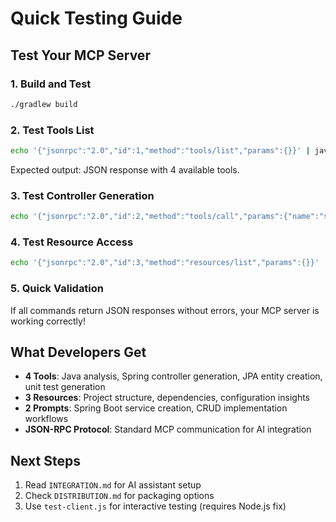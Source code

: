 # Quick Testing Guide

## Test Your MCP Server

### 1. Build and Test
```bash
./gradlew build
```

### 2. Test Tools List
```bash
echo '{"jsonrpc":"2.0","id":1,"method":"tools/list","params":{}}' | java -jar build/libs/java-dev-mcp-server-1.0.0.jar
```

Expected output: JSON response with 4 available tools.

### 3. Test Controller Generation
```bash
echo '{"jsonrpc":"2.0","id":2,"method":"tools/call","params":{"name":"spring-controller-generator","arguments":{"entityName":"Product","packageName":"com.example.product","includeCrud":true}}}' | java -jar build/libs/java-dev-mcp-server-1.0.0.jar
```

### 4. Test Resource Access
```bash
echo '{"jsonrpc":"2.0","id":3,"method":"resources/list","params":{}}' | java -jar build/libs/java-dev-mcp-server-1.0.0.jar
```

### 5. Quick Validation
If all commands return JSON responses without errors, your MCP server is working correctly!

## What Developers Get

- **4 Tools**: Java analysis, Spring controller generation, JPA entity creation, unit test generation
- **3 Resources**: Project structure, dependencies, configuration insights  
- **2 Prompts**: Spring Boot service creation, CRUD implementation workflows
- **JSON-RPC Protocol**: Standard MCP communication for AI integration

## Next Steps

1. Read `INTEGRATION.md` for AI assistant setup
2. Check `DISTRIBUTION.md` for packaging options
3. Use `test-client.js` for interactive testing (requires Node.js fix)